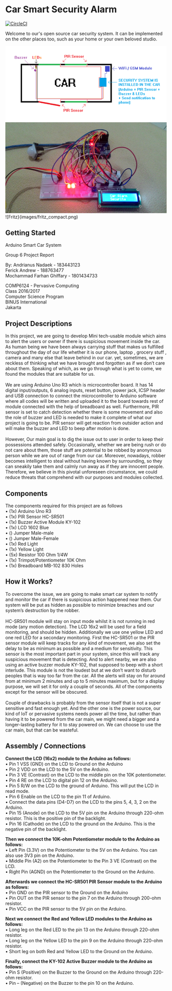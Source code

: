 # Car Smart Security Alarm

[![CircleCI](https://circleci.com/gh/aircatcher/Car-Smart-Security.svg?style=svg)](https://circleci.com/gh/aircatcher/Car-Smart-Security)

Welcome to our's open source car security system. It can be implemented on the other places too, such as your home or your own beloved studio.

![System Sketch](images/sketch.png)<br/>
![Connections](images/connections.jpg)<br/>
![Fritz}(images/fritz_compact.png)<br/>

## Getting Started

Arduino Smart Car System

Group 6
Project Report

By:
Andrianus Nadaek - 183443123<br/>
Ferick Andrew - 188763477<br/>
Mochammad Farhan Ghiffary - 1801434733<br/>

COMP6124 - Pervasive Computing<br/>
Class 2016/2017<br/>
Computer Science Program<br/>
BINUS International<br/>
Jakarta<br/>

## Project Descriptions
In this project, we are going to develop Mini tech-usable module which aims to alert the users or owner if there is suspicious movement inside the car. As human being we have been always carrying stuff that makes us fulfilled throughout the day of our life whether it is our phone, laptop , grocery stuff , camera and many else that leave behind in our car. yet, sometimes, we are reckless of thinking what we have brought and forgotten as if we don’t care about them. Speaking of which, as we go through what is yet to come, we found the modules that are suitable for us.<br/><br/>
We are using Arduino Uno R3 which is microcontroller board. It has 14 digital input/outputs, 6 analog inputs, reset button, power jack, ICSP header and USB connection to connect the microcontroller to Arduino software where all codes will be written and uploaded it to the board towards rest of module connected with the help of breadboard as well. Furthermore, PIR sensor is set to catch detection whether there is some movement and also the role of buzzer and LED is needed to make it complete of what our project is going to be. PIR sensor will get reaction from outsider action and will make the buzzer and LED to beep after motion is done.<br/><br/>
However, Our main goal is to dig the issue out to user in order to keep their possessions attended safely. Occasionally, whether we are being rush or do not care about them, those stuff are potential to be robbed by anonymous person while we are out of range from our car. Moreover, nowadays, robber becomes intelligent to steal without having known by surrounding, so they can sneakily take them and calmly run away as if they are innocent people. Therefore, we believe in this pivotal unforeseen circumstance, we could reduce threats that comprehend with our purposes and modules collected.<br/>

## Components
The components required for this project are as follows<br/>
•	(1x) Arduino Uno R3<br/>
•	(1x) PIR Sensor HC-SR501<br/>
•	(1x) Buzzer Active Module KY-102<br/>
•	(1x) LCD 1602 Blue<br/>
•	() Jumper Male-male<br/>
•	() Jumper Male-Female<br/>
•	(1x) Red Light<br/>
•	(1x) Yellow Light<br/>
•	(5x) Resistor 100 Ohm 1/4W<br/>
•	(1x) Trimpot/Potentiometer 10K Ohm<br/>
•	(1x) Breadboard MB-102 830 Holes<br/>

## How it Works?
To overcome the issue, we are going to make smart car system to notify and monitor the car if there is suspicious action happened near them. Our system will be put as hidden as possible to minimize breaches and our system’s destruction by the robber.<br/><br/>
HC-SR501 module will stay on input mode whilst it is not running in red mode (any motion detection). The LCD 16x2 will be used for a field monitoring, and should be hidden. Additionally we use one yellow LED and one red LED for a secondary monitoring. First the HC-SR501 or the PIR sensor module will keep tracks for any kind of movement, we also set the delay to be as minimum as possible and a medium for sensitivity. This sensor is the most important part in your system, since this will track any suspicious movement that is detecting. And to alert nearby, we are also using an active buzzer module KY-102, that supposed to beep with a short interlude. This module is not the loudest but at we don’t want to disturb peoples that is way too far from the car. All the alerts will stay on for around from at minimum 2 minutes and up to 5 minutes maximum, but for a display purpose, we will set it for only a couple of seconds. All of the components except for the sensor will be obscured.<br/><br/>
Couple of drawbacks is probably from the sensor itself that is not a super sensitive and fast enough yet. And the other one is the power source, our kind of IoT or pervasive systems needs power all the time, but rather than having it to be powered from the car main, we might need a bigger and a longer-lasting battery for it to stay powered on. We can choose to use the car main, but that can be wasteful.<br/>

## Assembly / Connections
<b>Connect the LCD (16x2) module to the Arduino as follows:</b><br/>
•	Pin 1 VSS (GND) on the LCD to Ground on the Arduino<br/>
•	Pin 2 VDD on the LCD to the 5V on the Arduino.<br/>
•	Pin 3 VE (Contrast) on the LCD to the middle pin on the 10K potentiometer.<br/>
•	Pin 4 RE on the LCD to digital pin 12 on the Arduino.<br/>
•	Pin 5 R/W on the LCD to the ground of Arduino. This will put the LCD in read mode.<br/>
•	Pin 6 Enable on the LCD to the pin 11 of Arduino.<br/>
•	Connect the data pins (D4-D7) on the LCD to the pins 5, 4, 3, 2 on the Arduino.<br/>
•	Pin 15 (Anode) on the LCD to the 5V pin on the Arduino through 220-ohm resistor. This is the positive pin of the backlight.<br/>
•	Pin 16 (Cathode) on the LCD to the ground on the Arduino. This is the negative pin of the backlight.<br/>

<b>Then we connect the 10K-ohm Potentiometer module to the Arduino as follows:</b><br/>
•	Left Pin (3.3V) on the Potentiometer to the 5V on the Arduino. You can also use 3V3 pin on the Arduino.<br/>
•	Middle Pin (A2) on the Potentiometer to the Pin 3 VE (Contrast) on the LCD.<br/>
•	Right Pin (AGND) on the Potentiometer to the Ground on the Arduino.<br/>

<b>Afterwards we connect the HC-SR501 PIR Sensor module to the Arduino as follows:</b><br/>
•	Pin GND on the PIR sensor to the Ground on the Arduino<br/>
•	Pin OUT on the PIR sensor to the pin 7 on the Arduino through 200-ohm resistor.<br/>
•	Pin VCC on the PIR sensor to the 5V pin on the Arduino.<br/>

<b>Next we connect the Red and Yellow LED modules to the Arduino as follows:</b><br/>
•	Long leg on the Red LED to the pin 13 on the Arduino through 220-ohm resistor.<br/>
•	Long leg on the Yellow LED to the pin 9 on the Arduino through 220-ohm resistor.<br/>
•	Short leg on both Red and Yellow LED to the Ground on the Arduino.<br/>

<b>Finally, connect the KY-102 Active Buzzer module to the Arduino as follows:</b><br/>
•	Pin S (Positive) on the Buzzer to the Ground on the Arduino through 220-ohm resistor.<br/>
•	Pin – (Negative) on the Buzzer to the pin 10 on the Arduino.
